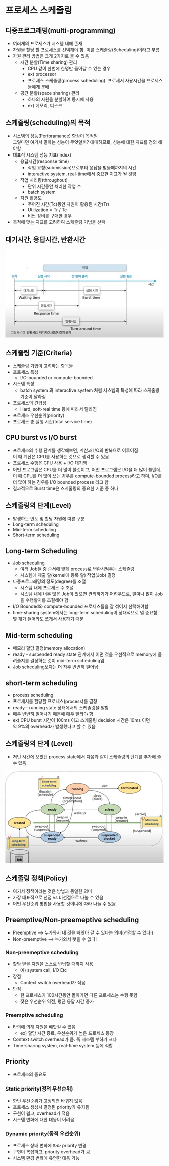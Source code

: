 # 프로세스 스케줄링
## 다중프로그래밍(multi-programming)
- 여러개의 프로세스가 시스템 내에 존재
- 자원을 할당 할 프로세스를 선택해야 함. 이를 스케줄링(Scheduling)이라고 부름
- 자원 관리 방법은 크게 2가지로 볼 수 있음
  - 시간 분할(Time sharing) 관리
    - CPU 같이 한번에 한명만 들어갈 수 있는 경우
    - ex) processor
    - 프로세스 스케줄링(process scheduling). 프로세서 사용시간을 프로세스들에게 분배
  - 공간 분할(space sharing) 관리
    - 하나의 자원을 분할하여 동시에 사용
    - ex) 메모리, 디스크

## 스케줄링(scheduling)의 목적
- 시스템의 성능(Perforamance) 향상이 목적임  
  그렇다면 여기서 말하는 성능이 무엇일까? 애매하므로, 성능에 대한 지표를 정의 해야함
- 대표적 시스템 성능 지표(index)
  - 응답시간(response time)
    - 작업 요청(submission)으로부터 응답을 받을때까지의 시간 
    - interactive system, real-time에서 중요한 지표가 될 것임
  - 작업 처리량(throughout)
    - 단위 시간동안 처리한 작업 수
    - batch system
  - 자원 활용도
    - 주어진 시간(Tc)동안 자원이 활용된 시간(Tr)  
    - Utilization = Tr / Tc
    - 비싼 장비를 구매한 경우
- 목적에 맞는 지표를 고려하여 스케줄링 기법을 선택

## 대기시간, 응답시간, 반환시간
![img](https://github.com/koni114/Operating-system/blob/master/img/os_12.JPG)

## 스케줄링 기준(Criteria)
- 스케줄링 기법이 고려하는 항목들
- 프로세스 특성
  - I/O-bounded or compute-bounded
- 시스템 특성
  - batch system 과 interactive system 처럼 시스템의 특성에 따라 스케줄링 기준이 달라짐
- 프로세스의 긴급성
  - Hard, soft-real time 등에 따라서 달라짐
- 프로세스 우선순위(priority)
- 프로세스 총 실행 시간(total service time)

## CPU burst vs I/O burst 
- 프로세스의 수행 단계를 생각해보면, 계산과 I/O의 반복으로 이루어짐  
  이 때 계산은 CPU를 사용하는 것으로 생각할 수 있음
- 프로세스 수행은 CPU 사용 + I/O 대기임
- 어떤 프로그램은 CPU를 더 많이 쓸것이고, 어떤 프로그램은 I/O을 더 많이 쓸텐데, 
  이 때 CPU를 더 많이 쓰는 경우를 compute-bounded process라고 하며, I/O를 더 많이 하는 경우를 I/O bounded process 라고 함
- 결과적으로 Burst time은 스케줄링의 중요한 기준 중 하나

## 스케줄링의 단계(Level)
- 발생하는 빈도 및 할당 자원에 따른 구분
- Long-term scheduling
- Mid-term scheduling
- Short-term scheduling

## Long-term Scheduling
- Job scheduling
  - 여러 Job들 중 순서에 맞게 process로 변환시켜주는 스케줄링
  - 시스템에 제출 할(kernel에 등록 할) 작업(Job) 결정
- 다중프로그래밍의 정도(degree)를 조절
  - 시스템 내에 프로세스 수 조절
  - 시스템 내에 너무 많은 Job이 있으면 관리하기가 어려우므로, 얼마나 많이 Job을 수행할지를 조절해야 함    
- I/O Bounded와 compute-bounded 프로세스들을 잘 섞어서 선택해야함  
- time-sharing system에서는 long-term scheduling이 상대적으로 덜 중요함  
  몇 개가 들어와도 쪼개서 사용하기 때문  

## Mid-term scheduling
- 메모리 할당 결정(memory allocation)
- ready - suspended ready state 관계에서 어떤 것을 우선적으로 memory에 올려줄지를 결정하는 것이 mid-term scheduling임
- Job scheduling보다는 더 자주 빈번히 일어남

## short-term scheduling
- process scheduling
- 프로세서를 할당할 프로세스(process)를 결정
- ready - running state 상태에서의 스케줄링을 말함
- 매우 빈번히 일어나기 때문에 매우 빨라야 함  
- ex) CPU burst 시간이 100ms 이고 스케줄링 decision 시간은 10ms 이면  
  약 9%의 overhead가 발생했다고 할 수 있음

## 스케줄링의 단계 (Level)
- 저번 시간에 보았던 process state에서 다음과 같이 스케줄링의 단계를 추가해 줄 수 있음

![img](https://github.com/koni114/Operating-system/blob/master/img/os_13.JPG)


## 스케줄링 정책(Policy)
- 여기서 정책이라는 것은 방법과 동일한 의미
- 가장 대표적으로 선점 vs 비선점으로 나눌 수 있음
- 어떤 우선순위 방법을 사용할 것이냐에 따라 나눌 수 있음

## Preemptive/Non-preemeptive scheduling
- Preemptive --> 누가와서 내 것을 빼앗아 갈 수 있다는 의미(선점할 수 있다!)
- Non-preemptive --> 누가와서 뺏을 수 없다!

### Non-preemeptive scheduling
- 할당 받을 자원을 스스로 반납할 때까지 사용
  - 예) system call, I/O Etc
- 장점
  - Context switch overhead가 적음
- 단점
  - 한 프로세스가 100시간동안 돌아가면 다른 프로세스는 수행 못함
  - 잦은 우선순위 역전, 평균 응답 시간 증가

### Preemptive scheduling
- 타의에 의해 자원을 빼앗길 수 있음
  - ex) 할당 시간 종료, 우선순위가 높은 프로세스 등장
- Context switch overhead가 큼. 즉 시스템 부하가 크다
- Time-sharing system, real-time system 등에 적합

## Priority
- 프로세스의 중요도

### Static priority(정적 우선순위)
- 한번 우선순위가 고정되면 바뀌지 않음
- 프로세스 생성시 결정된 priority가 유지됨
- 구현이 쉽고, overhead가 적음
- 시스템 변화에 대한 대응이 어려움

### Dynamic priority(동적 우선순위)
- 프로세스 상태 변화에 따라 priority 변경
- 구현이 복잡하고, priority overhead가 큼
- 시스템 환경 변화에 유연한 대응 가능 